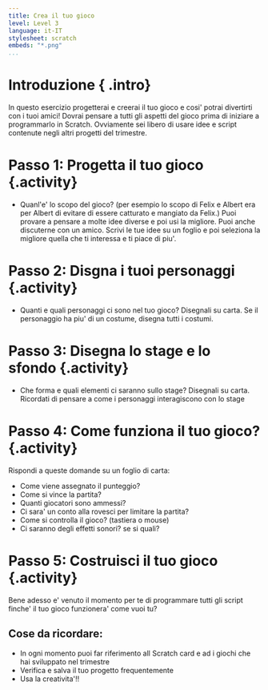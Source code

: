 ```yaml
---
title: Crea il tuo gioco
level: Level 3
language: it-IT
stylesheet: scratch
embeds: "*.png"
...
```


# Introduzione { .intro}

In questo esercizio progetterai e creerai il tuo gioco e cosi' potrai divertirti con i tuoi amici! Dovrai pensare a tutti gli aspetti del gioco prima di iniziare a programmarlo in Scratch. Ovviamente sei libero di usare idee e script contenute negli altri progetti del trimestre.

# Passo 1: Progetta il tuo gioco {.activity}

+ Quanl'e' lo scopo del gioco? (per esempio lo scopo di Felix e Albert era per Albert di evitare di essere catturato e mangiato da Felix.) 
Puoi provare a pensare a molte idee diverse e poi usi la migliore. Puoi anche discuterne con un amico. Scrivi le tue idee su un foglio e poi seleziona la migliore quella che ti interessa e ti piace di piu'.

# Passo 2: Disgna i tuoi personaggi {.activity}

+ Quanti e quali personaggi ci sono nel tuo gioco? 
Disegnali su carta. Se il personaggio ha piu' di un costume, disegna tutti i costumi. 

# Passo 3: Disegna lo stage e lo sfondo {.activity}

+ Che forma e quali elementi ci saranno sullo stage? 
Disegnali su carta. Ricordati di pensare a come i personaggi interagiscono con lo stage

# Passo 4: Come funziona il tuo gioco? {.activity}

Rispondi a queste domande su un foglio di carta:

+ Come viene assegnato il punteggio?
+ Come si vince la partita?
+ Quanti giocatori sono ammessi?
+ Ci sara' un conto alla rovesci per limitare la partita?
+ Come si controlla il gioco? (tastiera o mouse)
+ Ci saranno degli effetti sonori? se si quali?

# Passo 5: Costruisci il tuo gioco {.activity}

Bene adesso e' venuto il momento per te di programmare tutti gli script finche' il tuo gioco funzionera' come vuoi tu?

## Cose da ricordare:

+ In ogni momento puoi far riferimento all Scratch card e ad i giochi che hai sviluppato nel trimestre
+ Verifica e salva il tuo progetto frequentemente
+ Usa la creativita'!!
